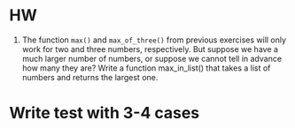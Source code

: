 # HW
1. The function `max()` and `max_of_three()` from previous exercises 
will only work for two and three numbers, respectively. 
But suppose we have a much larger number of numbers, 
or suppose we cannot tell in advance how many they are? 
Write a function max_in_list() 
that takes a list of numbers and returns the largest one.

# Write test with 3-4 cases